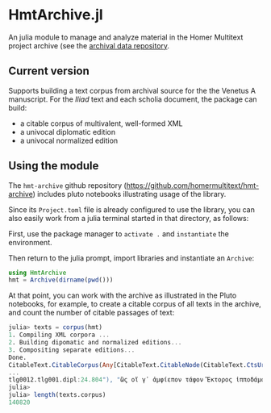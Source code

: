 
# HmtArchive.jl


An julia module to manage and analyze material in the Homer Multitext project archive (see the [archival data repository](https://github.com/homermultitext/hmt-archive).


## Current version


Supports building a text corpus from archival source for the the Venetus A manuscript.  For the *Iliad* text and each scholia document, the package can build:

- a citable corpus of multivalent, well-formed XML
- a univocal diplomatic edition
- a univocal normalized edition

## Using the module

The `hmt-archive` github repository (<https://github.com/homermultitext/hmt-archive>) includes pluto notebooks illustrating usage of the library.

Since its `Project.toml` file is already configured to use the library, you can also easily work from a julia terminal started in that directory, as follows:

First, use the package manager to `activate .` and `instantiate` the environment.

Then return to the julia prompt, import libraries and instantiate an `Archive`:

```julia
using HmtArchive
hmt = Archive(dirname(pwd()))
```

At that point, you can work with the archive as illustrated in the Pluto notebooks, for example, to create a citable corpus of all texts in the archive, and count the number of citable passages of text:

```julia
julia> texts = corpus(hmt)
1. Compiling XML corpora ...
2. Building dipomatic and normalized editions...
3. Compositing separate editions...
Done.
CitableText.CitableCorpus(Any[CitableText.CitableNode(CitableText.CtsUrn("urn:cts:greekLit:tlg5026.msAim.hmt:24.A1.lemma"), "<div n=\"lemma\">\n                            
...
tlg0012.tlg001.dipl:24.804"), "ὣς οἵ γ᾽ ἀμφίεπον τάφον Ἕκτορος ἱπποδάμοιο:")])
julia> 
julia> length(texts.corpus)
140820
```



